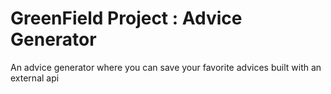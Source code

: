 # GreenField Project : Advice Generator

An advice generator where you can save your favorite advices built with an external api